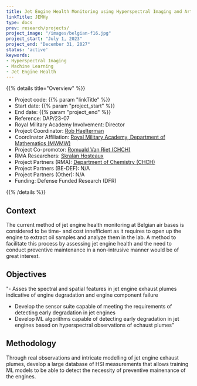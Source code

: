 ```yaml
---
title: Jet Engine Health Monitoring using Hyperspectral Imaging and Artificial Intelligence
linkTitle: JEMHy
type: docs
prev: research/projects/
project_image: "/images/belgian-f16.jpg"
project_start: "July 1, 2023"
project_end: "December 31, 2027"
status: 'active'
keywords:
- Hyperspectral Imaging
- Machine Learning
- Jet Engine Health
---
```


{{% details title="Overview" %}}

- Project code: {{% param "linkTitle" %}}
- Start date: {{% param "project_start" %}}
- End date: {{% param "project_end" %}}
- Reference: DAP/23-07
- Royal Military Academy Involvement: Director
- Project Coordinator: [Rob Haelterman](https://researchportal.rma.ac.be/en/persons/robby-haelterman)
- Coordinator Affiliation: [Royal Military Academy, Department of Mathematics (MWMW)](https://researchportal.rma.ac.be/en/organisations/mathematics)
- Project Co-promotor: [Romuald Van Riet (CHCH)](https://researchportal.rma.ac.be/en/persons/romuald-van-riet)
- RMA Researchers: [Skralan Hosteaux](https://researchportal.rma.ac.be/en/persons/skralan-hosteaux)
- Project Partners (RMA): [Department of Chemistry (CHCH)](https://researchportal.rma.ac.be/en/organisations/chemistry)
- Project Partners (BE-DEF): N/A 
- Project Partners (Other): N/A 
- Funding: Defense Funded Research (DFR)

{{% /details %}}

## Context
The current method of jet engine health monitoring at Belgian air bases is considered to be time- and cost innefficient as it requires to open up the engine to extract oil samples and analyze them in the lab. A method to facilitate this process by assessing jet engine health and the need to conduct preventive maintenance in a non-intrusive manner would be of great interest. 

## Objectives
"- Asses the spectral and spatial features in jet engine exhaust plumes indicative of engine degradation and engine component failure
- Develop the sensor suite capable of meeting the requirements of detecting early degradation in jet engines
- Develop ML algorithms capable of detecting early degradation in jet engines based on hyperspectral observations of echaust plumes"

## Methodology
Through real observations and intricate modelling of jet engine exhaust plumes, develop a large database of HSI measurements that allows training ML models to be able to detect the necessity of preventive mainenance of the engines. 